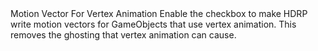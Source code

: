 <tr>
  <td>Motion Vector For Vertex Animation</td>
  <td></td>
  <td>Enable the checkbox to make HDRP write motion vectors for GameObjects that use vertex animation. This removes the ghosting that vertex animation can cause.</td>
</tr>
